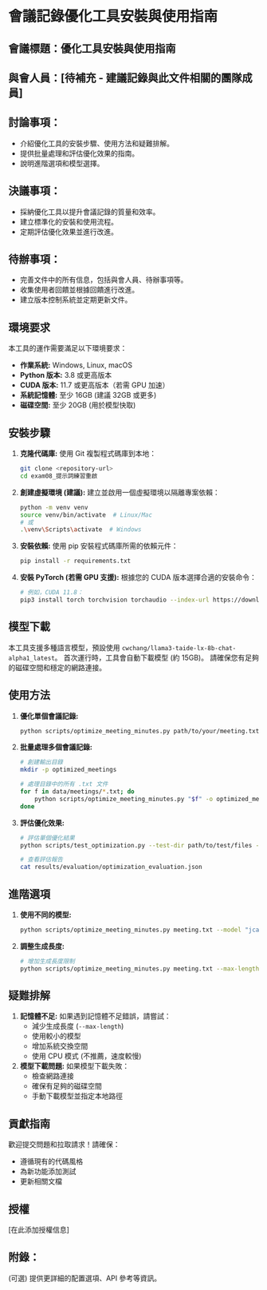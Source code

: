 # 會議記錄優化工具安裝與使用指南

## 會議標題：優化工具安裝與使用指南

## 與會人員：[待補充 - 建議記錄與此文件相關的團隊成員]

## 討論事項：
- 介紹優化工具的安裝步驟、使用方法和疑難排解。
- 提供批量處理和評估優化效果的指南。
- 說明進階選項和模型選擇。

## 決議事項：
- 採納優化工具以提升會議記錄的質量和效率。
- 建立標準化的安裝和使用流程。
- 定期評估優化效果並進行改進。

## 待辦事項：
- 完善文件中的所有信息，包括與會人員、待辦事項等。
- 收集使用者回饋並根據回饋進行改進。
- 建立版本控制系統並定期更新文件。

## 環境要求

本工具的運作需要滿足以下環境要求：

*   **作業系統:** Windows, Linux, macOS
*   **Python 版本:** 3.8 或更高版本
*   **CUDA 版本:** 11.7 或更高版本（若需 GPU 加速）
*   **系統記憶體:** 至少 16GB (建議 32GB 或更多)
*   **磁碟空間:** 至少 20GB (用於模型快取)

## 安裝步驟

1.  **克隆代碼庫:** 使用 Git 複製程式碼庫到本地：
    ```bash
    git clone <repository-url>
    cd exam08_提示詞練習重啟
    ```
2.  **創建虛擬環境 (建議):** 建立並啟用一個虛擬環境以隔離專案依賴：
    ```bash
    python -m venv venv
    source venv/bin/activate  # Linux/Mac
    # 或
    .\venv\Scripts\activate  # Windows
    ```
3.  **安裝依賴:** 使用 pip 安裝程式碼庫所需的依賴元件：
    ```bash
    pip install -r requirements.txt
    ```
4.  **安裝 PyTorch (若需 GPU 支援):**  根據您的 CUDA 版本選擇合適的安裝命令：
    ```bash
    # 例如，CUDA 11.8：
    pip3 install torch torchvision torchaudio --index-url https://download.pytorch.org/whl/cu118
    ```

## 模型下載

本工具支援多種語言模型，預設使用 `cwchang/llama3-taide-lx-8b-chat-alpha1_latest`。 首次運行時，工具會自動下載模型 (約 15GB)。 請確保您有足夠的磁碟空間和穩定的網路連接。

## 使用方法

1.  **優化單個會議記錄:**
    ```bash
    python scripts/optimize_meeting_minutes.py path/to/your/meeting.txt
    ```
2.  **批量處理多個會議記錄:**
    ```bash
    # 創建輸出目錄
    mkdir -p optimized_meetings

    # 處理目錄中的所有 .txt 文件
    for f in data/meetings/*.txt; do
        python scripts/optimize_meeting_minutes.py "$f" -o optimized_meetings
    done
    ```
3.  **評估優化效果:**
    ```bash
    # 評估單個優化結果
    python scripts/test_optimization.py --test-dir path/to/test/files --output-dir results/evaluation

    # 查看評估報告
    cat results/evaluation/optimization_evaluation.json
    ```

## 進階選項

1.  **使用不同的模型:**
    ```bash
    python scripts/optimize_meeting_minutes.py meeting.txt --model "jcai/llama3-taide-lx-8b-chat-alpha1_Q4_K_M"
    ```
2.  **調整生成長度:**
    ```bash
    # 增加生成長度限制
    python scripts/optimize_meeting_minutes.py meeting.txt --max-length 4096
    ```

## 疑難排解

1.  **記憶體不足:** 如果遇到記憶體不足錯誤，請嘗試：
    *   減少生成長度 (`--max-length`)
    *   使用較小的模型
    *   增加系統交換空間
    *   使用 CPU 模式 (不推薦，速度較慢)
2.  **模型下載問題:** 如果模型下載失敗：
    *   檢查網路連接
    *   確保有足夠的磁碟空間
    *   手動下載模型並指定本地路徑

## 貢獻指南

歡迎提交問題和拉取請求！請確保：

*   遵循現有的代碼風格
*   為新功能添加測試
*   更新相關文檔

## 授權

[在此添加授權信息]

## 附錄：
(可選)  提供更詳細的配置選項、API 參考等資訊。
